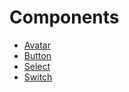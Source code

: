 # Components

-   [Avatar](./avatar.md)
-   [Button](./button.md)
-   [Select](./select.md)
-   [Switch](./switch.md)
